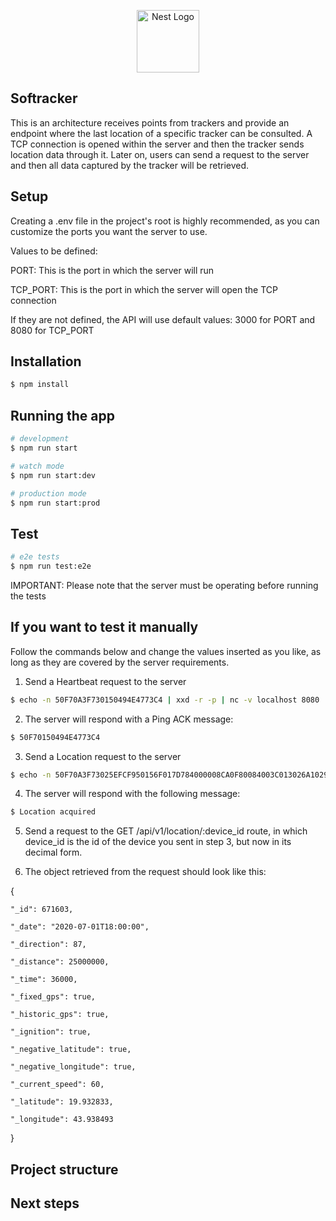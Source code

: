 <p align="center">
  <a href="http://nestjs.com/" target="blank"><img src="https://nestjs.com/img/logo-small.svg" width="100" alt="Nest Logo" /></a>
</p>

[circleci-image]: https://img.shields.io/circleci/build/github/nestjs/nest/master?token=abc123def456
[circleci-url]: https://circleci.com/gh/nestjs/nest

## Softracker

This is an architecture receives points from trackers and provide an endpoint where the last location of a specific tracker can be consulted.
A TCP connection is opened within the server and then the tracker sends location data through it. Later on, users can send a request to the server and then all data captured by the tracker will be retrieved.

## Setup
Creating a .env file in the project's root is highly recommended, as you can customize the ports you want the server to use.

Values to be defined:

PORT: This is the port in which the server will run

TCP_PORT: This is the port in which the server will open the TCP connection

If they are not defined, the API will use default values: 3000 for PORT and 8080 for TCP_PORT

## Installation

```bash
$ npm install
```

## Running the app

```bash
# development
$ npm run start

# watch mode
$ npm run start:dev

# production mode
$ npm run start:prod
```

## Test

```bash
# e2e tests
$ npm run test:e2e
```

IMPORTANT: Please note that the server must be operating before running the tests

## If you want to test it manually

Follow the commands below and change the values inserted as you like, as long as they are covered by the server requirements.

1. Send a Heartbeat request to the server
```bash
$ echo -n 50F70A3F730150494E4773C4 | xxd -r -p | nc -v localhost 8080
```

2. The server will respond with a Ping ACK message:
```bash
$ 50F70150494E4773C4
```

3. Send a Location request to the server
```bash
$ echo -n 50F70A3F73025EFCF950156F017D784000008CA0F80084003C013026A1029E72BD73C4 | xxd -r -p | nc -v localhost 8080
```

4. The server will respond with the following message:
```bash
$ Location acquired
```

5. Send a request to the GET /api/v1/location/:device_id route, in which device_id is the id of the device you sent in step 3, but now in its decimal form.

6. The object retrieved from the request should look like this:
   
{

    "_id": 671603,
    
    "_date": "2020-07-01T18:00:00",
    
    "_direction": 87,
    
    "_distance": 25000000,
    
    "_time": 36000,
    
    "_fixed_gps": true,
    
    "_historic_gps": true,
    
    "_ignition": true,
    
    "_negative_latitude": true,
    
    "_negative_longitude": true,
    
    "_current_speed": 60,
    
    "_latitude": 19.932833,
    
    "_longitude": 43.938493
    
}

## Project structure

## Next steps
